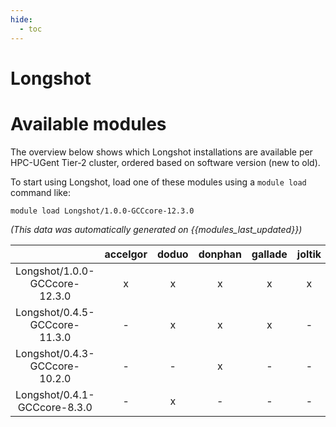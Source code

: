 ```yaml
---
hide:
  - toc
---
```


Longshot
========

# Available modules


The overview below shows which Longshot installations are available per HPC-UGent Tier-2 cluster, ordered based on software version (new to old).

To start using Longshot, load one of these modules using a `module load` command like:

```shell
module load Longshot/1.0.0-GCCcore-12.3.0
```

*(This data was automatically generated on {{modules_last_updated}})*  

| |accelgor|doduo|donphan|gallade|joltik|shinx|skitty|
| :---: | :---: | :---: | :---: | :---: | :---: | :---: | :---: |
|Longshot/1.0.0-GCCcore-12.3.0|x|x|x|x|x|x|x|
|Longshot/0.4.5-GCCcore-11.3.0|-|x|x|x|-|-|-|
|Longshot/0.4.3-GCCcore-10.2.0|-|-|x|-|-|-|-|
|Longshot/0.4.1-GCCcore-8.3.0|-|x|-|-|-|-|-|
